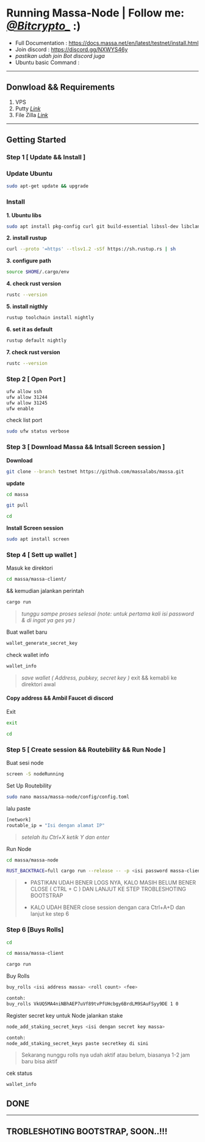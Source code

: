 # Running Massa-Node | Follow me: *[@Bitcrypto_](https://twitter.com/Bitcrypto_)* :)

* Full Documentation : https://docs.massa.net/en/latest/testnet/install.html
* Join discord : https://discord.gg/NXWYS46y
* _pastikan udah join Bot discord juga_
* Ubuntu basic Command : 
---
## Donwload && Requirements
1. VPS
2. Putty *[Link](https://www.putty.org/)*
3. File Zilla *[Link](https://filezilla-project.org/download.php)*
---
## Getting Started

### Step 1 [ Update && Install ]

### Update Ubuntu
```bash
sudo apt-get update && upgrade
```
### Install
**1. Ubuntu libs**
```bash
sudo apt install pkg-config curl git build-essential libssl-dev libclang-dev
```
**2. install rustup**
```bash
curl --proto '=https' --tlsv1.2 -sSf https://sh.rustup.rs | sh
```
**3. configure path**
```bash
source $HOME/.cargo/env
```
**4. check rust version**
```bash
rustc --version
```
**5. install nigthly**
```bash
rustup toolchain install nightly
```
**6. set it as default**
```bash
rustup default nightly
```
**7. check rust version**
```bash
rustc --version
```




### Step 2 [ Open Port ]

```bash
ufw allow ssh
ufw allow 31244
ufw allow 31245
ufw enable
```
check list port
```bash
sudo ufw status verbose
```



### Step 3 [ Download Massa && Intsall Screen session ]
**Download**
```bash
git clone --branch testnet https://github.com/massalabs/massa.git
```
**update**
```bash
cd massa
```
```bash
git pull
```
```bash
cd
```
**Install Screen session**
```bash
sudo apt install screen
```



### Step 4 [ Sett up wallet ]
Masuk ke direktori
```bash
cd massa/massa-client/
```
&& kemudian jalankan perintah
```bash
cargo run
```
> _tunggu sampe proses selesai (note: untuk pertama kali isi password & di ingat ya ges ya )_

Buat wallet baru
```bash
wallet_generate_secret_key
```
check wallet info
```bash
wallet_info
```
> _save wallet ( Address, pubkey, secret key )_
exit && kemabli ke direktori awal
#### Copy address && Ambil Faucet di discord 
Exit
```bash
exit
```
```bash
cd
```



### Step 5 [ Create session && Routebility && Run Node ]
Buat sesi node
```bash
screen -S nodeRunning
```
Set Up Routebility
```bash
sudo nano massa/massa-node/config/config.toml
```
lalu paste
```bash
[network]
routable_ip = "Isi dengan alamat IP"
```
> _setelah itu Ctrl+X ketik Y dan enter_

Run Node
```bash
cd massa/massa-node
```
```bash
RUST_BACKTRACE=full cargo run --release -- -p <isi password massa-client/wallet> |& tee logs.txt
```
> * PASTIKAN UDAH BENER LOGS NYA, KALO MASIH BELUM BENER CLOSE ( CTRL + C ) DAN LANJUT KE STEP TROBLESHOTING BOOTSTRAP 
> 
> * KALO UDAH BENER close session dengan cara Ctrl+A+D dan lanjut ke step 6

### Step 6 [Buys Rolls]
```bash
cd
```
```bash
cd massa/massa-client
```
```bash
cargo run
```
Buy Rolls
```bash
buy_rolls <isi address massa> <roll count> <fee>

contoh:
buy_rolls VkUQ5MA4niNBhAEP7uVf89tvPfUHcbgy6BrdLM9SAuFSyy9DE 1 0
```
Register secret key untuk Node jalankan stake
```bash
node_add_staking_secret_keys <isi dengan secret key massa>

contoh:
node_add_staking_secret_keys paste secretkey di sini
```
> Sekarang nunggu rolls nya udah aktif atau belum, biasanya 1-2 jam baru bisa aktif

cek status
```bash
wallet_info
```
## DONE

---

## TROBLESHOTING BOOTSTRAP, SOON..!!!
























